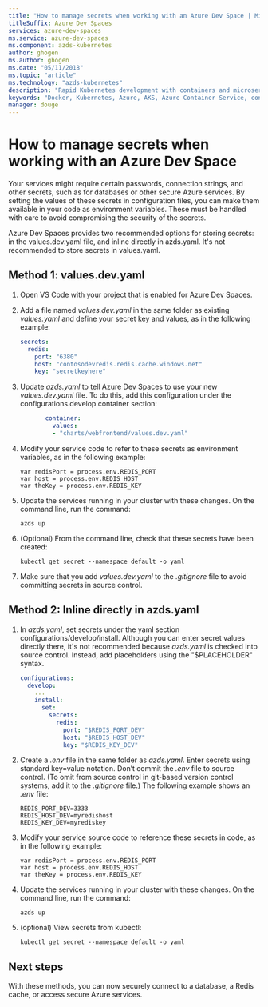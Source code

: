 ```yaml
---
title: "How to manage secrets when working with an Azure Dev Space | Microsoft Docs"
titleSuffix: Azure Dev Spaces
services: azure-dev-spaces
ms.service: azure-dev-spaces
ms.component: azds-kubernetes
author: ghogen
ms.author: ghogen
ms.date: "05/11/2018"
ms.topic: "article"
ms.technology: "azds-kubernetes"
description: "Rapid Kubernetes development with containers and microservices on Azure"
keywords: "Docker, Kubernetes, Azure, AKS, Azure Container Service, containers"
manager: douge
---
```

# How to manage secrets when working with an Azure Dev Space

Your services might require certain passwords, connection strings, and other secrets, such as for databases or other secure Azure services. By setting the values of these secrets in configuration files, you can make them available in your code as environment variables.  These must be handled with care to avoid compromising the security of the secrets.

Azure Dev Spaces provides two recommended options for storing secrets: in the values.dev.yaml file, and inline directly in azds.yaml. It's not recommended to store secrets in values.yaml.
 
## Method 1: values.dev.yaml
1. Open VS Code with your project that is enabled for Azure Dev Spaces.
2. Add a file named _values.dev.yaml_ in the same folder as existing _values.yaml_ and define your secret key and values, as in the following example:

    ```yaml
    secrets:
      redis:
        port: "6380"
        host: "contosodevredis.redis.cache.windows.net"
        key: "secretkeyhere"
    ```
     
3. Update _azds.yaml_ to tell Azure Dev Spaces to use your new _values.dev.yaml_ file. To do this, add this configuration under the configurations.develop.container section:

    ```yaml
           container:
             values:
             - "charts/webfrontend/values.dev.yaml"
    ```
 
4. Modify your service code to refer to these secrets as environment variables, as in the following example:

    ```
    var redisPort = process.env.REDIS_PORT
    var host = process.env.REDIS_HOST
    var theKey = process.env.REDIS_KEY
    ```
    
5. Update the services running in your cluster with these changes. On the command line, run the command:

    ```
    azds up
    ```
 
6. (Optional) From the command line, check that these secrets have been created:

      ```
      kubectl get secret --namespace default -o yaml 
      ```

7. Make sure that you add _values.dev.yaml_ to the _.gitignore_ file to avoid committing secrets in source control.
 
 
## Method 2: Inline directly in azds.yaml
1.	In _azds.yaml_, set secrets under the yaml section configurations/develop/install. Although you can enter secret values directly there, it's not recommended because _azds.yaml_ is checked into source control. Instead, add placeholders using the "$PLACEHOLDER" syntax.

    ```yaml
    configurations:
      develop:
        ...
        install:
          set:
            secrets:
              redis:
                port: "$REDIS_PORT_DEV"
                host: "$REDIS_HOST_DEV"
                key: "$REDIS_KEY_DEV"
    ```
     
2.	Create a _.env_ file in the same folder as _azds.yaml_. Enter secrets using standard key=value notation. Don’t commit the _.env_ file to source control. (To omit from source control in git-based version control systems, add it to the _.gitignore_ file.) The following example shows an _.env_ file:

    ```
    REDIS_PORT_DEV=3333
    REDIS_HOST_DEV=myredishost
    REDIS_KEY_DEV=myrediskey
    ```
2.	Modify your service source code to reference these secrets in code, as in the following example:

    ```
    var redisPort = process.env.REDIS_PORT
    var host = process.env.REDIS_HOST
    var theKey = process.env.REDIS_KEY
    ```
 
3.	Update the services running in your cluster with these changes. On the command line, run the command:

    ```
    azds up
    ```

4.	(optional) View secrets from kubectl:

    ```
    kubectl get secret --namespace default -o yaml
    ```

## Next steps

With these methods, you can now securely connect to a database, a Redis cache, or access secure Azure services.
 